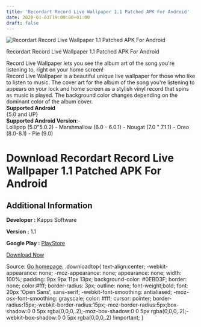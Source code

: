 ```yaml
---
title: 'Recordart Record Live Wallpaper 1.1 Patched APK For Android'
date: 2020-01-03T19:00:00+01:00
draft: false
---
```


![Recordart Record Live Wallpaper 1.1 Patched APK For Android](https://i1.wp.com/apkhome.net/wp-content/uploads/2020/01/Recordart-Record-Live-Wallpaper-1.1-Patched.png "Recordart Record Live Wallpaper 1.1 Patched APK For Android")

  

Recordart Record Live Wallpaper 1.1 Patched APK For Android

Record Live Wallpaper lets you see the album art of the song you're listening to, right on your home screen!  
Record Live Wallpaper is a beautiful unique live wallpaper for those who like to listen to music. The cover art for the album of the song you're listening to appears on your lock and home screen as a stylish vinyl record that spins as music is played. The background color changes depending on the dominant color of the album cover.  
**Supported Android**  
{5.0 and UP}  
**Supported Android Version**:-  
Lollipop (5.0"5.0.2) - Marshmallow (6.0 - 6.0.1) - Nougat (7.0 " 7.1.1) - Oreo (8.0-8.1) - Pie (9.0)

Download Recordart Record Live Wallpaper 1.1 Patched APK For Android
====================================================================

Additional Information
----------------------

**Developer :** Kapps Software

**Version :** 1.1

**Google Play :** [PlayStore](https://play.google.com/store/apps/details?id=com.kapps.recordlivewallpaper)

  

[Download Now](https://store4app.co/post/recordart-record-live-wallpaper-1-1-patched-apk-for-android_1578074281)

  
Source: [Go homepage.](https://store4app.co/post/recordart-record-live-wallpaper-1-1-patched-apk-for-android_1578074281) .downloadtop{ text-align:center; -webkit-appearance: none; -moz-appearance: none; appearance: none; width: 100%; padding: 9px 9px 11px 13px; background-color: #0EBD3F; border: none; color:#fff; border-radius: 3px; outline: none; font-weight;bold; font: 20px 'Open Sans', sans-serif; -webkit-font-smoothing: antialiased; -moz-osx-font-smoothing: grayscale; color: #fff; cursor: pointer; border-radius:15px;-webkit-border-radius:15px;-moz-border-radius:5px;box-shadow:0 0 5px rgba(0,0,0,.2);-moz-box-shadow:0 0 5px rgba(0,0,0,.2);-webkit-box-shadow:0 0 5px rgba(0,0,0,.2) !important; }